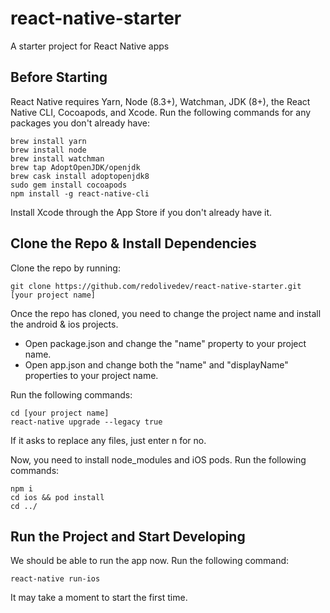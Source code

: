 # react-native-starter
A starter project for React Native apps

## Before Starting
React Native requires Yarn, Node (8.3+), Watchman, JDK (8+), the React Native CLI, Cocoapods, and Xcode.
Run the following commands for any packages you don't already have:
```
brew install yarn
brew install node
brew install watchman
brew tap AdoptOpenJDK/openjdk
brew cask install adoptopenjdk8
sudo gem install cocoapods
npm install -g react-native-cli
```
  
Install Xcode through the App Store if you don't already have it.

## Clone the Repo & Install Dependencies
Clone the repo by running:
```
git clone https://github.com/redolivedev/react-native-starter.git [your project name]
```

Once the repo has cloned, you need to change the project name and install the android & ios projects.
- Open package.json and change the "name" property to your project name.
- Open app.json and change both the "name" and "displayName" properties to your project name.

Run the following commands:
```
cd [your project name]
react-native upgrade --legacy true
```
If it asks to replace any files, just enter n for no.

Now, you need to install node_modules and iOS pods. Run the following commands:
```
npm i
cd ios && pod install
cd ../
```

## Run the Project and Start Developing
We should be able to run the app now. Run the following command:
```
react-native run-ios
```
It may take a moment to start the first time.

